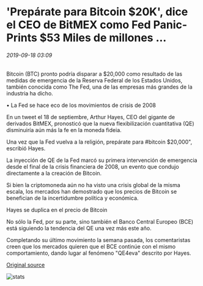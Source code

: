 # 'Prepárate para Bitcoin $20K', dice el CEO de BitMEX como Fed Panic-Prints $53 Miles de millones ...

###### 2019-09-18 03:09

Bitcoin (BTC) pronto podría disparar a $20,000 como resultado de las medidas de emergencia de la Reserva Federal de los Estados Unidos, también conocida como The Fed, una de las empresas más grandes de la industria ha dicho.

• La Fed se hace eco de los movimientos de crisis de 2008

En un tweet el 18 de septiembre, Arthur Hayes, CEO del gigante de derivados BitMEX, pronosticó que la nueva flexibilización cuantitativa (QE) disminuiría aún más la fe en la moneda fideia.

Una vez que la Fed vuelva a la religión, prepárate para #bitcoin $20,000", escribió Hayes.

La inyección de QE de la Fed marcó su primera intervención de emergencia desde el final de la crisis financiera de 2008, un evento que condujo directamente a la creación de Bitcoin.

Si bien la criptomoneda aún no ha visto una crisis global de la misma escala, los mercados han demostrado que los precios de Bitcoin se benefician de la incertidumbre política y económica.

Hayes se duplica en el precio de Bitcoin

No sólo la Fed, por su parte, sino también el Banco Central Europeo (BCE) está siguiendo la tendencia del QE una vez más este año.

Completando su último movimiento la semana pasada, los comentaristas creen que los mercados quieren que el BCE continúe con el mismo comportamiento, dando lugar al fenómeno "QE4eva" descrito por Hayes.

[Original source](https://cointelegraph.com/news/get-ready-for-bitcoin-20k-says-bitmex-ceo-as-fed-panic-prints-53b)

![stats](https://c.statcounter.com/11760860/0/a89fa40b/1/ "stats")